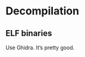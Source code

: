 # Decompilation

## ELF binaries <a href="#docs-internal-guid-c4095737-7fff-0ce9-f38f-88fae1afcf72" id="docs-internal-guid-c4095737-7fff-0ce9-f38f-88fae1afcf72"></a>

Use Ghidra. It’s pretty good.
